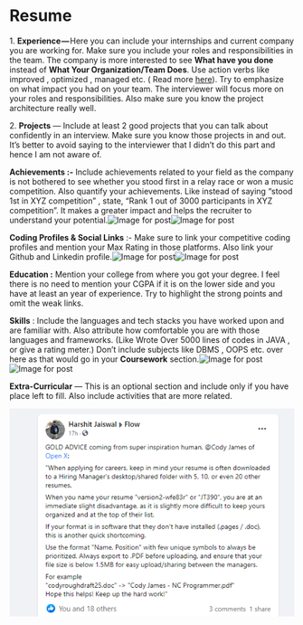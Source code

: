 # Resume

1\. **Experience —** Here you can include your internships and current company you are working for. Make sure you include your roles and responsibilities in the team. The company is more interested to see **What have you done** instead of **What Your Organization/Team Does**. Use action verbs like improved , optimized , managed etc. ( Read more [here](https://www.thebalancecareers.com/top-words-to-include-and-avoid-in-your-resume-2063329)). Try to emphasize on what impact you had on your team. The interviewer will focus more on your roles and responsibilities. Also make sure you know the project architecture really well.

2\. **Projects** — Include at least 2 good projects that you can talk about confidently in an interview. Make sure you know those projects in and out. It’s better to avoid saying to the interviewer that I didn’t do this part and hence I am not aware of.

**Achievements :-** Include achievements related to your field as the company is not bothered to see whether you stood first in a relay race or won a music competition. Also quantify your achievements. Like instead of saying “stood 1st in XYZ competition” , state, “Rank 1 out of 3000 participants in XYZ competition”. It makes a greater impact and helps the recruiter to understand your potential.![Image for post](https://miro.medium.com/max/60/1\*mvuG2PZSsaUz\_IgQfxHkHw.png?q=20)![Image for post](https://miro.medium.com/max/700/1\*mvuG2PZSsaUz\_IgQfxHkHw.png)

**Coding Profiles & Social Links** :- Make sure to link your competitive coding profiles and mention your Max Rating in those platforms. Also link your Github and Linkedin profile.![Image for post](https://miro.medium.com/max/60/1\*U1\_Et2egfC9IFJe8IM6zhg.png?q=20)![Image for post](https://miro.medium.com/max/378/1\*U1\_Et2egfC9IFJe8IM6zhg.png)

**Education :** Mention your college from where you got your degree. I feel there is no need to mention your CGPA if it is on the lower side and you have at least an year of experience. Try to highlight the strong points and omit the weak links.

**Skills** : Include the languages and tech stacks you have worked upon and are familiar with. Also attribute how comfortable you are with those languages and frameworks. (Like Wrote Over 5000 lines of codes in JAVA , or give a rating meter.) Don’t include subjects like DBMS , OOPS etc. over here as that would go in your **Coursework** section.![Image for post](https://miro.medium.com/max/60/1\*10UGJJ5OJPQBFy7ojpELxQ.png?q=20)![Image for post](https://miro.medium.com/max/370/1\*10UGJJ5OJPQBFy7ojpELxQ.png)

**Extra-Curricular** — This is an optional section and include only if you have place left to fill. Also include activities that are more related.



![](<../.gitbook/assets/image (4).png>)
